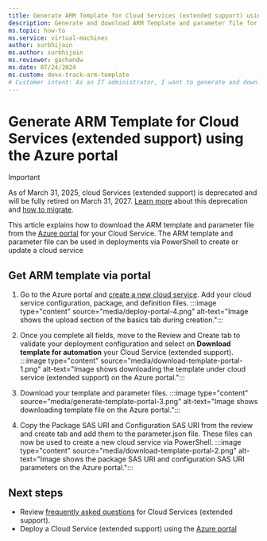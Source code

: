 ```yaml
---
title: Generate ARM Template for Cloud Services (extended support) using the Azure portal
description: Generate and download ARM Template and parameter file for Cloud Services (extended support) using the Azure portal
ms.topic: how-to
ms.service: virtual-machines
author: surbhijain
ms.author: surbhijain
ms.reviewer: gachandw
ms.date: 07/24/2024
ms.custom: devx-track-arm-template
# Customer intent: As an IT administrator, I want to generate and download ARM templates for Cloud Services (extended support) using the Azure portal, so that I can automate deployment and configuration through PowerShell.
---
```


# Generate ARM Template for Cloud Services (extended support) using the Azure portal

> [!IMPORTANT]
> As of March 31, 2025, cloud Services (extended support) is deprecated and will be fully retired on March 31, 2027. [Learn more](https://aka.ms/csesretirement) about this deprecation and [how to migrate](https://aka.ms/cses-retirement-march-2025).

This article explains how to download the ARM template and parameter file from the [Azure portal](https://portal.azure.com) for your Cloud Service. The ARM template and parameter file can be used in deployments via PowerShell to create or update a cloud service

## Get ARM template via portal

  1. Go to the Azure portal and [create a new cloud service](deploy-portal.md). Add your cloud service configuration, package, and definition files. 
    :::image type="content" source="media/deploy-portal-4.png" alt-text="Image shows the upload section of the basics tab during creation.":::
  
  2. Once you complete all fields, move to the Review and Create tab to validate your deployment configuration and select on **Download template for automation** your Cloud Service (extended support).
    :::image type="content" source="media/download-template-portal-1.png" alt-text="Image shows downloading the template under cloud service (extended support) on the Azure portal.":::
  
  3. Download your template and parameter files. 
    :::image type="content" source="media/generate-template-portal-3.png" alt-text="Image shows downloading template file on the Azure portal.":::
  
  4. Copy the Package SAS URI and Configuration SAS URI from the review and create tab and add them to the parameter.json file. These files can now be used to create a new cloud service via PowerShell.
    :::image type="content" source="media/download-template-portal-2.png" alt-text="Image shows the package SAS URI and configuration SAS URI parameters on the Azure portal.":::
  
## Next steps 
- Review [frequently asked questions](faq.yml) for Cloud Services (extended support).
- Deploy a Cloud Service (extended support) using the [Azure portal](deploy-portal.md)
  
